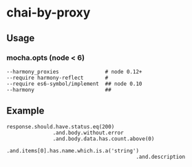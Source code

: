 # chai-by-proxy

## Usage
### mocha.opts (node < 6)
```
--harmony_proxies               # node 0.12+
--require harmony-reflect       #
--require es6-symbol/implement  ## node 0.10
--harmony                       ##
```

## Example
```
response.should.have.status.eq(200)
               .and.body.without.error
               .and.body.data.has.count.above(0)
                             .and.items[0].has.name.which.is.a('string')
                                          .and.description
```
